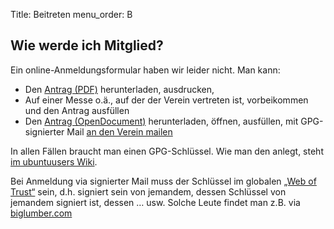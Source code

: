 Title: Beitreten
menu_order: B

## Wie werde ich Mitglied?

Ein online-Anmeldungsformular haben wir leider nicht. Man kann:

 * Den [Antrag (PDF)]({filename}/files/Mitgliedsantrag.pdf)
   herunterladen, ausdrucken, 
 * Auf einer Messe o.ä., auf der der Verein vertreten ist,
   vorbeikommen und den Antrag ausfüllen 
 * Den [Antrag (OpenDocument)]({filename}/files/Mitgliedsantrag_0.odt)
   herunterladen, öffnen, ausfüllen, mit GPG-signierter Mail [an den
   Verein mailen](mailto:vorstand-de-ev@lists.ubuntu.com)

In allen Fällen braucht man einen GPG-Schlüssel. Wie man den anlegt,
steht [im ubuntuusers Wiki](https://wiki.ubuntuusers.de/GnuPG).

Bei Anmeldung via signierter Mail muss der Schlüssel im globalen
[„Web of Trust“](http://de.wikipedia.org/wiki/Web_of_Trust) sein,
d.h. signiert sein von jemandem, dessen Schlüssel von jemandem
signiert ist, dessen … usw. Solche Leute findet man z.B. via
[biglumber.com](http://biglumber.com/x/web?qs=Germany)
